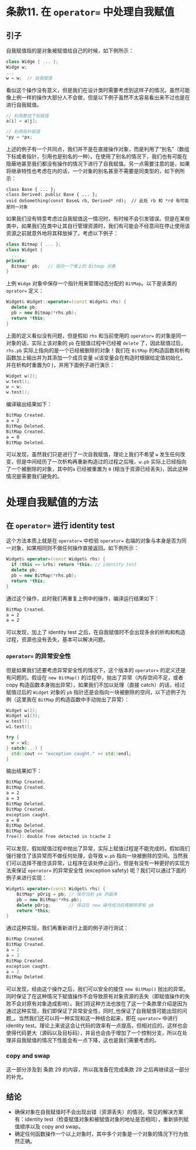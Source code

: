 # 条款11. 在 `operator=` 中处理自我赋值

## 引子

自我赋值指的是对象被赋值给自己的时候，如下例所示：

```C++
class Widge { ... };
Widge w;
...
w = w;  // 自我赋值
```

看似这个操作没有意义，但是我们在设计类时需要考虑到这样子的情况。虽然可能像上例一样的操作大部分人不会做，但是以下例子虽然不太容易看出来不过也是在进行自我赋值。

```C++
// 利用数组下标赋值
a[i] = a[j];

// 利用指针赋值
*py = *px;
```

上述的例子有一个共同点，我们并不是在直接操作对象，而是利用了“别名”（数组下标或者指针，引用也是别名的一种）。在使用了别名的情况下，我们也有可能在隐蔽地甚至我们都没有操作的情况下进行了自我赋值。另一点需要注意的是，如果将继承特性也考虑在内的话，一个对象的别名甚至不需要是同类型的，如下例所示：

```
class Base { ... };
class Derived: public Base { ... };
void doSomething(const Base& rb, Derived* rd);  // 此处 rb 和 *rd 有可能是同一对象
```

如果我们没有特意考虑过自我赋值这一情况时，有时候不会引发错误。但是在某些类中，如果我们在类中让其自行管理资源时，我们有可能会不经意间在停止使用该资源之前就意外地将其释放掉了。考虑以下例子：

```C++
class Bitmap { ... };
class Widget {
  ...
private:
  Bitmap* pb;   // 指向一个堆上的 Bitmap 对象
}
```

上例 `Widge` 对象中保存一个指针用来管理动态分配的 `BitMap`。以下是该类的 `oprator=` 定义：

```C++
Widget& Widget::operator=(const Widget& rhs) {
  delete pb;
  pb = new Bitmap(*rhs.pb);
  return *this;
}
```

上面的定义看似没有问题，但是假如 `rhs` 和当前使用的 `operator=` 的对象是同一对象的话，实际上该对象的 `pb` 在赋值过程中已经被 `delete` 了，因此赋值过后，`rhs.pb`
实际上指向的是一个已经被删除的对象！我们在 `BitMap` 的构造函数和析构函数加上输出并为其添加一个成员变量 `a`(该变量会在构造时根据给定值初始化，并在析构时重置为0 )，并用下面例子进行演示：

```C++
Widget w(2);
w.test();
w = w;
w.test();
```

编译输出结果如下：

```Bash
BitMap Created.
a = 2
BitMap Deleted.
BitMap Created.
a = 0
BitMap Deleted.
```

可以发现，虽然我们只是进行了一次自我赋值，理论上我们不希望 `w` 发生任何改变，但是中间经历了一次析构再重新构造过的过程之后哦，`w.pb` 实际上已经指向了一个被删除的对象，其中的`a`
已经被重置为 `0` (相当于资源已经丢失)，因此这种情况是需要我们避免的。

# 处理自我赋值的方法

## 在 `operator=` 进行 identity test

这个方法本质上就是在 `operator=` 中检验 `operator=`
右端的对象与本身是否为同一对象，如果相同则不做任何操作直接返回。如下例所示：

```C++
Widget& operator=(const Widget& rhs) {
  if (this == &rhs) return *this; // identity test
  delete pb;
  pb = new BitMap(*rhs.pb);
  return *this;
}
```

通过这个操作，此时我们再重复上例中的操作，编译运行结果如下：

```Bash
BitMap Created.
a = 2
a = 2
```

可以发现，加上了 identity test 之后，在自我赋值时不会出现多余的析构和构造过程，资源也没有丢失，基本可以解决问题。

### `operator=` 的异常安全性

但是如果我们还要考虑异常安全性的情况下，这个版本的 `operator=` 的定义还是有问题的。假设在 `new BitMap()`
的过程中，抛出了异常（内存空间不足，或者 copy 构造函数本身抛出异常），如果我们不加以处理（直接 catch）的话，经过赋值过后的 `Widget` 对象的 `pb` 指针还是会指向一块被删除的空间，以下述例子为例（这里我在 `BitMap`
的构造函数中手动抛出了异常）：

```C++
Widget w(2);
Widget w1(3);
w.test();
w1.test();

try {
  w = w1;
} catch(...) {
  std::cout << "exception caught." << std::endl;
}
```

输出结果如下：

```Bash
BitMap Created.
BitMap Created.
a = 2
a = 3
BitMap Deleted.
BitMap Created.
exception caught.
a = 0
BitMap Deleted.
BitMap Deleted.
free(): double free detected in tcache 2
```

可以发现，假如赋值过程中抛出了异常，实际上赋值过程是不能完成的。假如我们强行接住了该异常而不做任何处理，会导致 `w.pb` 指向一块被删除的空间。当然我们可以选择不接住该异常，让程序在该处停止运行。但是有没有一种更好的实现方法来保证
`operator=` 的异常安全性 (exception safety) 呢？我们可以通过下面的例子来进行实现：

```C++
Widget& operator=(const Widget& rhs) {
    BitMap* pOrig = pb; // 保存当前 pb 的副本
    pb = new BitMap(*rhs.pb);
    delete pOrig;       // 保证在 new 操作成功后再删除原有 pb
    return *this;
}
```

通过这种实现，我们再重新进行上面的例子进行测试：

```C++
BitMap Created.
BitMap Created.
a = 2
a = 3
BitMap Created.
exception caught.
a = 2
BitMap Deleted.
```

可以发现，经由这个操作之后，我们可以安全的接住 `new BitMap()`
抛出的异常。同时保证了在这种情况下赋值操作不会导致原有对象资源的丢失（即赋值操作的失败不会对原有对象造成影响）。我们将这种方法也放在了这一个条款里介绍是因为通过这种实现，我们即保证了异常安全性，同时_也保证了自我赋值可能出现的问题_。当然我们还可以将一种实现和这一种结合起来，即在
`operator=` 中进行 identity test。理论上来说这会让代码的效率有一点提高，但相对应的，这样也会使得代码更大（源码以及目标码），并且也会由于增加了一个控制分支，所以在处理非自我赋值的情况下性能会有一点下降，这也是我们需要考虑的。

### copy and swap

这一部分涉及到 条款 29 的内容，所以我准备在完成条款 29 之后再继续这一部分的补充。

## 结论

- 确保对象在自我赋值时不会出现出错（资源丢失）的情况，常见的解决方案有：identity test（检查赋值对象和被赋值对象的地址是否相同），重新排列赋值顺序以及 copy and swap。
- 确定任何函数操作一个以上对象时，其中多个对象是一个对象的情况下行为依然正确。

